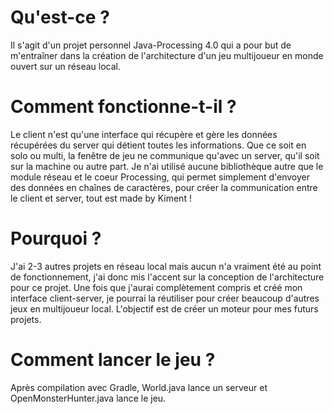 # Qu'est-ce ?
Il s'agit d'un projet personnel Java-Processing 4.0 qui a pour but de m'entraîner dans la création de l'architecture d'un jeu multijoueur en monde ouvert sur un réseau local.

# Comment fonctionne-t-il ?
Le client n'est qu'une interface qui récupère et gère les données récupérées du server qui détient toutes les informations.
Que ce soit en solo ou multi, la fenêtre de jeu ne communique qu'avec un server, qu'il soit sur la machine ou autre part.
Je n'ai utilisé aucune bibliothèque autre que le module réseau et le coeur Processing, qui permet simplement d'envoyer des données en chaînes de caractères, pour créer la communication entre le client et server, tout est made by Kiment !

# Pourquoi ?
J'ai 2-3 autres projets en réseau local mais aucun n'a vraiment été au point de fonctionnement, j'ai donc mis l'accent sur la conception de l'architecture pour ce projet. Une fois que j'aurai complètement compris et créé mon interface client-server, je pourrai la réutiliser pour créer beaucoup d'autres jeux en multijoueur local.
L'objectif est de créer un moteur pour mes futurs projets.

# Comment lancer le jeu ?
Après compilation avec Gradle, World.java lance un serveur et OpenMonsterHunter.java lance le jeu.